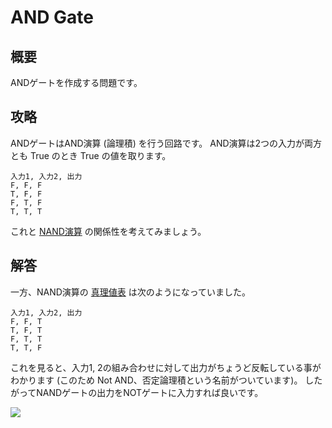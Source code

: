 # AND Gate

## 概要

ANDゲートを作成する問題です。

## 攻略

ANDゲートはAND演算 (論理積) を行う回路です。
AND演算は2つの入力が両方とも <span class="T">True</span> のとき <span class="T">True</span> の値を取ります。

```truth_table
入力1, 入力2, 出力
F, F, F
T, F, F
F, T, F
T, T, T
```

これと [NAND演算](#nand_gate) の関係性を考えてみましょう。

## 解答

<div class="spoiler">

一方、NAND演算の [真理値表](#truth_table) は次のようになっていました。

```truth_table
入力1, 入力2, 出力
F, F, T
T, F, T
F, T, T
T, T, F
```

これを見ると、入力1, 2の組み合わせに対して出力がちょうど反転している事がわかります
(このため Not AND、否定論理積という名前がついています)。
したがってNANDゲートの出力をNOTゲートに入力すれば良いです。

![](https://gyazo.com/0c72f4ed1ceb676c2f50b682310d8fba.png)

</div>